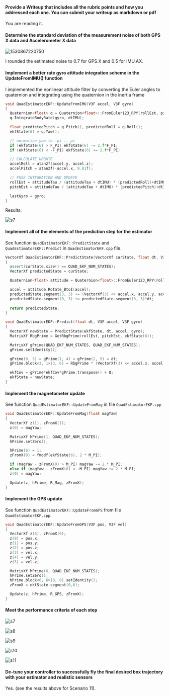 #### Provide a Writeup that includes all the rubric points and how you addressed each one. You can submit your writeup as markdown or pdf

You are reading it.

#### Determine the standard deviation of the measurement noise of both GPS X data and Accelerometer X data

![1530867220750](images/noisestd.png)

I rounded the estimated noise to 0.7 for GPS.X and 0.5 for IMU.AX.

#### Implement a better rate gyro attitude integration scheme in the UpdateFromIMU() function

I implemented the nonlinear attitude filter by converting the Euler angles to quaternion and integrating using the quaternion in the inertia frame

```c++
void QuadEstimatorEKF::UpdateFromIMU(V3F accel, V3F gyro)
{
  Quaternion<float> q = Quaternion<float>::FromEuler123_RPY(rollEst, pitchEst, ekfState(6));
  q.IntegrateBodyRate(gyro, dtIMU);

  float predictedPitch = q.Pitch(), predictedRoll = q.Roll();
  ekfState(6) = q.Yaw();

  // normalize yaw to -pi .. pi
  if (ekfState(6) > F_PI) ekfState(6) -= 2.f*F_PI;
  if (ekfState(6) < -F_PI) ekfState(6) += 2.f*F_PI;

  // CALCULATE UPDATE
  accelRoll = atan2f(accel.y, accel.z);
  accelPitch = atan2f(-accel.x, 9.81f);

  // FUSE INTEGRATION AND UPDATE
  rollEst = attitudeTau / (attitudeTau + dtIMU) * (predictedRoll)+dtIMU / (attitudeTau + dtIMU) * accelRoll;
  pitchEst = attitudeTau / (attitudeTau + dtIMU) * (predictedPitch)+dtIMU / (attitudeTau + dtIMU) * accelPitch;

  lastGyro = gyro;
}
```

Results:

![s7](images/s7.gif)

#### Implement all of the elements of the prediction step for the estimator

See function `QuadEstimatorEKF::PredictState` and `QuadEstimatorEKF::Predict` in `QuadEstimatorEKF.cpp` file.

```c++
VectorXf QuadEstimatorEKF::PredictState(VectorXf curState, float dt, V3F accel, V3F gyro)
{
  assert(curState.size() == QUAD_EKF_NUM_STATES);
  VectorXf predictedState = curState;

  Quaternion<float> attitude = Quaternion<float>::FromEuler123_RPY(rollEst, pitchEst, curState(6));

  accel = attitude.Rotate_BtoI(accel);
  predictedState.segment(3, 3) += (VectorXf(3) << accel.x, accel.y, accel.z - CONST_GRAVITY).finished()*dt;
  predictedState.segment(0, 3) += predictedState.segment(3, 3)*dt;
    
  return predictedState;
}

void QuadEstimatorEKF::Predict(float dt, V3F accel, V3F gyro)
{
  VectorXf newState = PredictState(ekfState, dt, accel, gyro);
  MatrixXf RbgPrime = GetRbgPrime(rollEst, pitchEst, ekfState(6));

  MatrixXf gPrime(QUAD_EKF_NUM_STATES, QUAD_EKF_NUM_STATES);
  gPrime.setIdentity();

  gPrime(0, 3) = gPrime(1, 4) = gPrime(2, 5) = dt;
  gPrime.block<3, 1>(3, 6) = RbgPrime * (VectorXf(3) << accel.x, accel.y, accel.z).finished()*dt;

  ekfCov = gPrime*ekfCov*gPrime.transpose() + Q;
  ekfState = newState;
}
```

#### Implement the magnetometer update

See function `QuadEstimatorEKF::UpdateFromMag` in file `QuadEstimatorEKF.cpp`

```c++
void QuadEstimatorEKF::UpdateFromMag(float magYaw)
{
  VectorXf z(1), zFromX(1);
  z(0) = magYaw;

  MatrixXf hPrime(1, QUAD_EKF_NUM_STATES);
  hPrime.setZero();

  hPrime(6) = 1;    
  zFromX(0) = fmodf(ekfState(6), 2 * M_PI);

  if (magYaw - zFromX(0) > M_PI) magYaw -= 2 * M_PI;
  else if (magYaw - zFromX(0) < -M_PI) magYaw += 2 * M_PI;
  z(0) = magYaw;

  Update(z, hPrime, R_Mag, zFromX);
}
```

#### Implement the GPS update

See function `QuadEstimatorEKF::UpdateFromGPS` from file `QuadEstimatorEKF.cpp`.

```c++
void QuadEstimatorEKF::UpdateFromGPS(V3F pos, V3F vel)
{
  VectorXf z(6), zFromX(6);
  z(0) = pos.x;
  z(1) = pos.y;
  z(2) = pos.z;
  z(3) = vel.x;
  z(4) = vel.y;
  z(5) = vel.z;

  MatrixXf hPrime(6, QUAD_EKF_NUM_STATES);
  hPrime.setZero();
  hPrime.block<6, 6>(0, 0).setIdentity();
  zFromX = ekfState.segment(0,6);

  Update(z, hPrime, R_GPS, zFromX);
}
```

#### Meet the performance criteria of each step

![s7](images/s7.gif)

![s8](images/s8.gif)

![s9](images/s9.gif)

![s10](images/s10.gif)

![s11](images/s11.gif)

#### De-tune your controller to successfully fly the final desired box trajectory with your estimator and realistic sensors

Yes. (see the results above for Scenario 11).